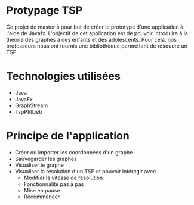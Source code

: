 # Protypage TSP

Ce projet de master à pour but de créer le prototype d'une application à l'aide de Javafx. L'objectif de cet application est de pouvoir introduire à la théorie des graphes à des enfants et des adolescents. Pour cela, nos professeurs nous ont fournis une bibliothèque permettant de résoudre un TSP.

# Technologies utilisées

* Java
* JavaFx
* GraphStream
* TspPtitDeb

# Principe de l'application

* Créer ou importer les coordonnées d'un graphe
* Sauvegarder les graphes
* Visualiser le graphe
* Visualiser la résolution d'un TSP et pouvoir intéragir avec 
    * Modifier la vitesse de résolution
    * Fonctionnalité pas à pas
    * Mise en pause
    * Recommencer